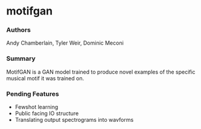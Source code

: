 # motifgan

### Authors
Andy Chamberlain, Tyler Weir, Dominic Meconi

### Summary
MotifGAN is a GAN model trained to produce novel examples of the specific musical motif it was trained on. 

### Pending Features
- Fewshot learning
- Public facing IO structure
- Translating output spectrograms into wavforms 
